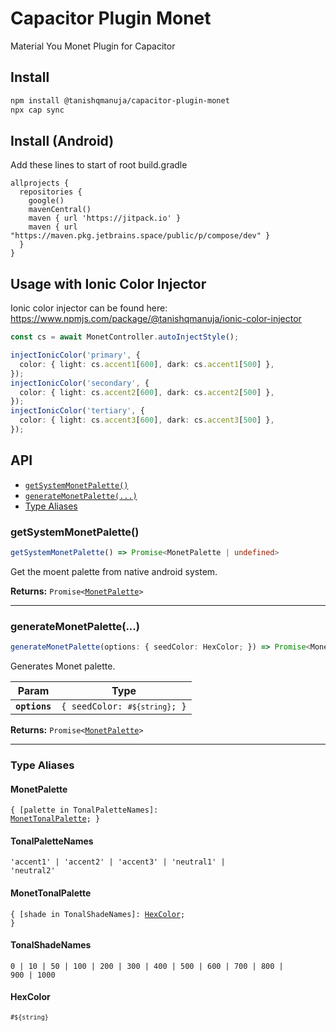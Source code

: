 # Capacitor Plugin Monet

Material You Monet Plugin for Capacitor

## Install

```bash
npm install @tanishqmanuja/capacitor-plugin-monet
npx cap sync
```

## Install (Android)

Add these lines to start of root build.gradle

```
allprojects {
  repositories {
    google()
    mavenCentral()
    maven { url 'https://jitpack.io' }
    maven { url "https://maven.pkg.jetbrains.space/public/p/compose/dev" }
  }
}
```

## Usage with Ionic Color Injector

Ionic color injector can be found here: https://www.npmjs.com/package/@tanishqmanuja/ionic-color-injector

```typescript
const cs = await MonetController.autoInjectStyle();

injectIonicColor('primary', {
  color: { light: cs.accent1[600], dark: cs.accent1[500] },
});
injectIonicColor('secondary', {
  color: { light: cs.accent2[600], dark: cs.accent2[500] },
});
injectIonicColor('tertiary', {
  color: { light: cs.accent3[600], dark: cs.accent3[500] },
});
```

## API

<docgen-index>

- [`getSystemMonetPalette()`](#getsystemmonetpalette)
- [`generateMonetPalette(...)`](#generatemonetpalette)
- [Type Aliases](#type-aliases)

</docgen-index>

<docgen-api>
<!--Update the source file JSDoc comments and rerun docgen to update the docs below-->

### getSystemMonetPalette()

```typescript
getSystemMonetPalette() => Promise<MonetPalette | undefined>
```

Get the moent palette from native android system.

**Returns:** <code>Promise&lt;<a href="#monetpalette">MonetPalette</a>&gt;</code>

---

### generateMonetPalette(...)

```typescript
generateMonetPalette(options: { seedColor: HexColor; }) => Promise<MonetPalette>
```

Generates Monet palette.

| Param         | Type                                      |
| ------------- | ----------------------------------------- |
| **`options`** | <code>{ seedColor: `#${string}`; }</code> |

**Returns:** <code>Promise&lt;<a href="#monetpalette">MonetPalette</a>&gt;</code>

---

### Type Aliases

#### MonetPalette

<code>{ [palette in TonalPaletteNames]: <a href="#monettonalpalette">MonetTonalPalette</a>; }</code>

#### TonalPaletteNames

<code>'accent1' | 'accent2' | 'accent3' | 'neutral1' | 'neutral2'</code>

#### MonetTonalPalette

<code>{ [shade in TonalShadeNames]: <a href="#hexcolor">HexColor</a>; }</code>

#### TonalShadeNames

<code>0 | 10 | 50 | 100 | 200 | 300 | 400 | 500 | 600 | 700 | 800 | 900 | 1000</code>

#### HexColor

<code>`#${string}`</code>

</docgen-api>
